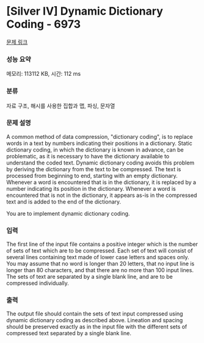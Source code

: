 # [Silver IV] Dynamic Dictionary Coding - 6973 

[문제 링크](https://www.acmicpc.net/problem/6973) 

### 성능 요약

메모리: 113112 KB, 시간: 112 ms

### 분류

자료 구조, 해시를 사용한 집합과 맵, 파싱, 문자열

### 문제 설명

<p>A common method of data compression, "dictionary coding", is to replace words in a text by numbers indicating their positions in a dictionary. Static dictionary coding, in which the dictionary is known in advance, can be problematic, as it is necessary to have the dictionary available to understand the coded text. Dynamic dictionary coding avoids this problem by deriving the dictionary from the text to be compressed. The text is processed from beginning to end, starting with an empty dictionary. Whenever a word is encountered that is in the dictionary, it is replaced by a number indicating its position in the dictionary. Whenever a word is encountered that is not in the dictionary, it appears as-is in the compressed text and is added to the end of the dictionary.</p>

<p>You are to implement dynamic dictionary coding.</p>

### 입력 

 <p>The first line of the input file contains a positive integer which is the number of sets of text which are to be compressed. Each set of text will consist of several lines containing text made of lower case letters and spaces only. You may assume that no word is longer than 20 letters, that no input line is longer than 80 characters, and that there are no more than 100 input lines. The sets of text are separated by a single blank line, and are to be compressed individually.</p>

### 출력 

 <p>The output file should contain the sets of text input compressed using dynamic dictionary coding as described above. Lineation and spacing should be preserved exactly as in the input file with the different sets of compressed text separated by a single blank line.</p>

